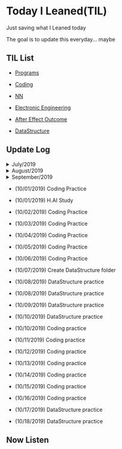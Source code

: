 # Today I Leaned(TIL)

Just saving what I Leaned today

The goal is to update this everyday... maybe



## TIL List

* [Programs](https://github.com/CasselKim/Programs)

* [Coding](./Coding)

* [NN](./NN)

* [Electronic Engineering](./Electronic)

* [After Effect Outcome](https://www.youtube.com/watch?v=2WhzsvoYrRw)

* [DataStructure](DataStructure/README.md)  

  


## Update Log
<details>  
<summary>July/2019</summary>  
<div markdown="1">  

* (07/09/2019) Markdown Practice

* (07/09/2019) Git Practice

* (07/10/2019) Coding Practice

* (07/11/2019) Coding Practice

* (07/12/2019) Coding Practice

* (07/13/2019) Coding Practice

* (07/14/2019) Coding Practice

* (07/15/2019) Coding Practice

* (07/16/2019) Coding Practice

* (07/17/2019) Coding Practice

* (07/17/2019) Studying NN

* (07/18/2019) Coding Practice

* (07/18/2019) Studying NN

* (07/19/2019) Coding Practice

* (07/19/2019) Studying NN

* (07/19/2019) Studying Electronics

* (07/20/2019) Coding Practice

* (07/20/2019) Studying NN

* (07/21/2019) Studying NN

* (07/21/2019) Coding Practice

* (07/22/2019) Coding Practice

* (07/22/2019) Studying NN

* (07/23/2019) Coding Practice

* (07/23/2019) Studying NN

* (07/24/2019) Coding Practice

* (07/24/2019) Studying NN

* (07/25/2019) Coding Practice

* (07/25/2019) Studying NN

* (07/26/2019) Coding Practice

* (07/26/2019) Studying NN

* (07/26/2019) Studying Notion

* (07/27/2019) Studying Notion

* (07/27/2019) Coding Practice

* (07/27/2019) Study Taebohae

* (07/28/2019) Coding Practice

* (07/29/2019) Study After Effect

* (07/29/2019) Coding Practice

* (07/29/2019) Studying NN

* (07/30/2019) Coding Practice

* (07/30/2019) Studying NN

* (07/31/2019) Coding Practice

* (07/31/2019) Study After Effect

</div>  
</details>

<details>  
<summary>August/2019</summary>  
<div markdown="1">  


- (08/01/2019) Coding Practice
- (08/01/2019) Study After Effect
- (08/02/2019) Coding Practice
- (08/02/2019) Start Yahac
- (08/03/2019) Coding Practice
- (08/03/2019) Keep Yahac
- (08/04/2019) Coding Practice
- (08/04/2019) Proceed Yahac
- (08/05/2019) Coding Practice
- (08/06/2019) Coding Practice
- (08/06/2019) Proceed Yahac
- (08/07/2019) Coding Practice
- (08/07/2019) Proceed Yahac
- (08/08/2019) Coding Practice
- (08/08/2019) Proceed Yahac
- (08/09/2019) Coding Practice
- (08/09/2019) Proceed Yahac
- (08/10/2019) Coding Practice
- (08/10/2019) Proceed Yahac
- (08/11/2019) Coding Practice
- (08/12/2019) Coding Practice
- (08/13/2019) Coding Practice
- (08/14/2019) Coding Practice
- (08/15/2019) Coding Practice
- (08/16/2019) Coding Practice
- (08/17/2019) Coding Practice
- (08/18/2019) Coding Practice
- (08/19/2019) Coding Practice
- (08/20/2019) Coding Practice
- (08/21/2019) Coding Practice
- (08/22/2019) Coding Practice
- (08/23/2019) Coding Practice
- (08/24/2019) Coding Practice
- (08/25/2019) Coding Practice
- (08/26/2019) Coding Practice
- (08/27/2019) Coding Practice
- (08/28/2019) Coding Practice
- (08/29/2019) Coding Practice
- (08/30/2019) Coding Practice

</div>  
</details>  

<details>  
<summary>September/2019</summary>  
<div markdown="1">  

* (09/01/2019) Coding Practice
* (09/02/2019) Coding Practice
* (09/03/2019) Coding Practice
* (09/04/2019) Coding Practice
* (09/05/2019) Coding Practice
* (09/06/2019) Coding Practice
* (09/06/2019) Start FaceFilter
* (09/06/2019) Reorganize codingyahac -> AutoCustomizing
* (09/07/2019) Pull request
* (09/07/2019) Coding Practice
* (09/08/2019) Coding Practice  
* (09/09/2019) Coding Practice  
* (09/10/2019) Coding Practice  
* (09/11/2019) Coding Practice  
* (09/12/2019) Coding Practice  
* (09/13/2019) Make CS231n Document
* (09/13/2019) Coding Practice  
* (09/14/2019) Coding Practice  
* (09/15/2019) Coding Practice  
* (09/16/2019) Coding Practice  
* (09/17/2019) Coding Practice  
* (09/17/2019) Algorithm Practice  
* (09/18/2019) Coding Practice  
* (09/19/2019) Coding Practice  
* (09/20/2019) Coding Practice  
* (09/21/2019) Coding Practice  
* (09/22/2019) Coding Practice  
* (09/23/2019) Coding Practice  
* (09/24/2019) Coding Practice  
* (09/25/2019) Coding Practice  
* (09/26/2019) Coding Practice  
* (09/27/2019) Coding Practice  
* (09/28/2019) Coding Practice  
* (09/29/2019) Coding Practice  
* (09/29/2019) Finish AMT Project  
* (09/29/2019) Reorganize DEVGRU  
* (09/30/2019) Coding Practice  

</div>  
</details>   

* (10/01/2019) Coding Practice 

* (10/01/2019) H.AI Study  

* (10/02/2019) Coding Practice  

* (10/03/2019) Coding Practice  

* (10/04/2019) Coding Practice  

* (10/05/2019) Coding Practice  

* (10/06/2019) Coding Practice  

* (10/07/2019) Create DataStructure folder

* (10/08/2019) DataStructure practice

* (10/08/2019) DataStructure practice

* (10/09/2019) DataStructure practice

* (10/10/2019) DataStructure practice

* (10/10/2019) Coding practice

* (10/11/2019) Coding practice

* (10/12/2019) Coding practice

* (10/13/2019) Coding practice

* (10/14/2019) Coding practice

* (10/15/2019) Coding practice

* (10/16/2019) Coding practice

* (10/17/2019) DataStructure practice

* (10/18/2019) DataStructure practice

  


## Now Listen  

